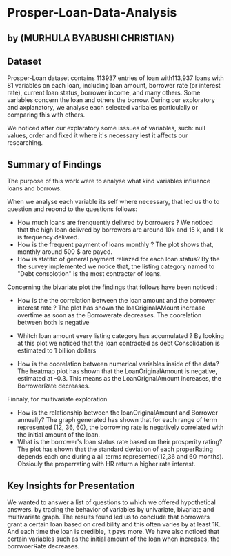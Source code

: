 # Prosper-Loan-Data-Analysis
## by (MURHULA BYABUSHI CHRISTIAN)

## Dataset

 Prosper-Loan dataset contains 113937 entries of loan with113,937 loans with 81 variables on each loan, including loan amount, borrower rate (or interest rate), current loan status, borrower income, and many others. 
 Some variables concern the loan and others the borrow.
During our exploratory and axplanatory, we analyse each selected varibales particulally or comparing this with others.

We noticed after our explaratory some isssues of variables, such: null values, order and fixed it where it's necessary lest it affects our researching. 

## Summary of Findings
The purpose of this work were to analyse what kind variables influence loans and borrows.  

When we analyse each variable its self where necessary, that led us tho to question and repond to the questions follows:
-  How much loans are frenquently delivred by borrowers ?
We noticed that the high loan delivred by borrowers are around 10k and 15 k, and 1 k is frequency delivred. 
- How is the frequent payment of loans monthly ? 
The plot shows that, monthly around 500 $ are payed.
- How is statitic of general payment reliazed for each loan status?
By the the survey implemented we notice that, the listing category named to "Debt consolotion" is the most contracter of loans. 

Concerning the bivariate plot the findings that follows have been noticed : 
- How is the the correlation between the loan amount and the borrower interest rate ? 
The plot has shown the loaOriginalAMount increase overtime as soon as  the Borrowerate decreases. The coorelation between both is negative
- Whitch loan amount every listing category has accumulated ?
By looking at this plot we noticed that the loan contracted as debt Consolidation is estimated to 1 billion dollars 

- How is the coorelation between numerical variables inside of the data? 
The heatmap plot has shown that the LoanOriginalAmount is negative, estimated at -0.3. This means as the LoanOrignalAmount increases, the BorrowerRate decreases. 

Finnaly, for multivariate exploration 
- How is the relationship between the loanOriginalAmount and Borrower annually?
The graph generated has shown that for each range of term represented (12, 36, 60), the borrowing rate is negatively correlated with the initial amount of the loan. 
- What is the borrower's loan status rate based on their prosperity rating? 
The plot has shown that the standard deviation of each properRating depends each one during a all terms represented(12,36 and 60 months). Obsiouly the properrating with HR return a higher rate interest.

## Key Insights for Presentation
We wanted to answer a list of questions to which we offered hypothetical answers. by tracing the behavior of variables by univariate, bivariate and multivariate graph.
The results found led us to conclude that borrowers grant a certain loan based on credibility and this often varies by at least 1K. And each time the loan is credible, it pays more.
We have also noticed that certain variables such as the initial amount of the loan when increases, the borrwoerRate decreases.
